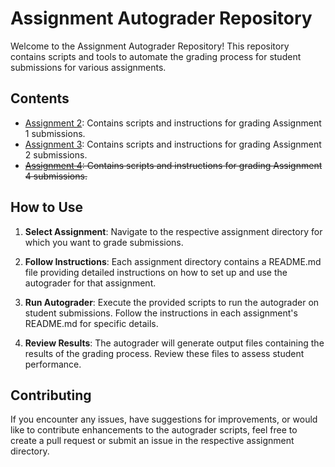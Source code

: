 # Assignment Autograder Repository

Welcome to the Assignment Autograder Repository! This repository contains scripts and tools to automate the grading process for student submissions for various assignments.

## Contents

- [Assignment 2](./assignment2/readme.md): Contains scripts and instructions for grading Assignment 1 submissions.
- [Assignment 3](./assignment3/readme.md): Contains scripts and instructions for grading Assignment 2 submissions.
- ~~[Assignment 4](./assignment4/readme.md): Contains scripts and instructions for grading Assignment 4 submissions.~~

## How to Use

1. **Select Assignment**: Navigate to the respective assignment directory for which you want to grade submissions.

2. **Follow Instructions**: Each assignment directory contains a README.md file providing detailed instructions on how to set up and use the autograder for that assignment.

3. **Run Autograder**: Execute the provided scripts to run the autograder on student submissions. Follow the instructions in each assignment's README.md for specific details.

4. **Review Results**: The autograder will generate output files containing the results of the grading process. Review these files to assess student performance.

## Contributing

If you encounter any issues, have suggestions for improvements, or would like to contribute enhancements to the autograder scripts, feel free to create a pull request or submit an issue in the respective assignment directory.


